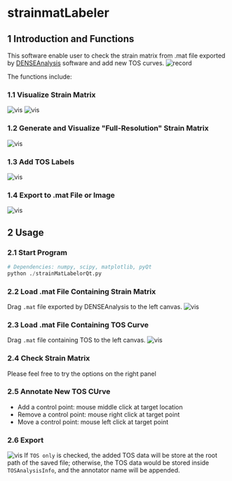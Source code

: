 # strainmatLabeler
## 1 Introduction and Functions
This software enable user to check the strain matrix from .mat file exported by [DENSEAnalysis](https://github.com/denseanalysis/denseanalysis) software and add new TOS curves.
![record](./imgs/record_small.gif)

The functions include:
### 1.1 Visualize Strain Matrix
![vis](./imgs/loaded.png)
![vis](./imgs/view_3D.png)
### 1.2 Generate and Visualize "Full-Resolution" Strain Matrix
![vis](./imgs/loaded_full_res.png)
### 1.3 Add TOS Labels
![vis](./imgs/add_points.png)
### 1.4 Export to .mat File or Image
![vis](./imgs/export_mat.png)

## 2 Usage
### 2.1 Start Program
```python
# Dependencies: numpy, scipy, matplotlib, pyQt
python ./strainMatLabelorQt.py
```
### 2.2 Load .mat File Containing Strain Matrix
Drag `.mat` file exported by DENSEAnalysis to the left canvas.
![vis](./imgs/drag_to_load.png)
### 2.3 Load .mat File Containing TOS Curve
Drag `.mat` file containing TOS to the left canvas.
![vis](./imgs/tos_loaded.png)
### 2.4 Check Strain Matrix
Please feel free to try the options on the right panel
### 2.5 Annotate New TOS CUrve
- Add a control point: mouse middle click at target location
- Remove a control point: mouse right click at target point
- Move a control point: mouse left click at target point
### 2.6 Export
![vis](./imgs/export_mat.png)
If `TOS only` is checked, the added TOS data will be store at the root path of the saved file; otherwise, the TOS data would be stored inside `TOSAnalysisInfo`, and the annotator name will be appended. 

